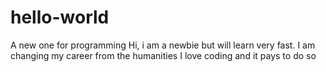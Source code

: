 # hello-world
A new one for programming
Hi, i am a newbie but will learn very fast. I am changing my career from the humanities
I love coding and it pays to do so
